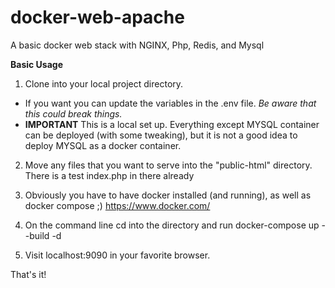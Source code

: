 # docker-web-apache
A basic docker web stack with NGINX, Php, Redis, and Mysql

**Basic Usage**
1. Clone into your local project directory.
- If you want you can update the variables in the .env file. *Be aware that this could break things.*
- **IMPORTANT** This is a local set up. Everything except MYSQL container can be deployed (with some tweaking), but it is not a good idea to deploy MYSQL as a docker container. 

2. Move any files that you want to serve into the "public-html" directory. There is a test index.php in there already

3. Obviously you have to have docker installed (and running), as well as docker compose ;) 
https://www.docker.com/

3. On the command line cd into the directory and run docker-compose up --build -d

4. Visit localhost:9090 in your favorite browser. 

That's it!
